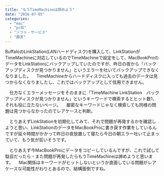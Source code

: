 ```yaml
---
title: "もうTimeMachineは諦めよう"
date: "2016-07-05"
categories: 
  - "mac"
  - "pc系"
  - "ソフト・サービス"
  - "戯言"
---
```


BuffaloのLinkStation(LANハードディスク)を購入して、LinkStationがTimeMachineに対応しているのでTimeMachineで設定をして、MacBookProのデータをLinkStationにバックアップしていたのですが、昨日の夜から「バックアップディスクが見つかりません」というエラーを吐いてバックアップできなくなりました。 　TimeMachineからハードディスクに入っても過去のデータは見つからなくなりましたし、これではバックアップとして信用できません。

　仕方なくエラーメッセージをそのままに「TimeMachine LinkStation　バックアップディスクが見つかりません」というキーワードで検索するとヒット数1、それも役に立たないページ。 　厳密なキーワードじゃなく検索しても同様の問題は見つからなかったのでレアケースと判断。

　とりあえずLinkStationを初期化してみて、それで問題が再発するかを確認しようと思い、LinkStationのデータをMacBookProに書き戻す作業をしているんですが延々時間がかかって昨日の夜放置して寝たら今日の朝エラー吐いて止まっていて、もう気が狂いそうです。

　とりあえず今MacBookProにデータをコピーしているんですが、これで試して駄目だったら・また問題が再発したらもうTimeMachineは諦めようと思います。 　Mac関係はキーワードがヒットしないというか直面している問題がレアケースな可能性がわりとあるので、結構面倒ですね。
